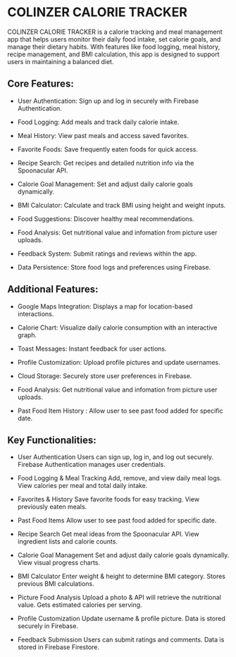 # COLINZER CALORIE TRACKER

COLINZER CALORIE TRACKER is a calorie tracking and meal management app that helps users monitor their daily food intake, set calorie goals, and manage their dietary habits. With features like food logging, meal history, recipe management, and BMI calculation, this app is designed to support users in maintaining a balanced diet.

## Core Features:
- User Authentication: Sign up and log in securely with Firebase Authentication.

- Food Logging: Add meals and track daily calorie intake.

- Meal History: View past meals and access saved favorites.

- Favorite Foods: Save frequently eaten foods for quick access.

- Recipe Search: Get recipes and detailed nutrition info via the Spoonacular API.

- Calorie Goal Management: Set and adjust daily calorie goals dynamically.

- BMI Calculator: Calculate and track BMI using height and weight inputs.

- Food Suggestions: Discover healthy meal recommendations.

- Food Analysis: Get nutritional value and infomation from picture user uploads.

- Feedback System: Submit ratings and reviews within the app.

- Data Persistence: Store food logs and preferences using Firebase.


## Additional Features:
- Google Maps Integration: Displays a map for location-based interactions.

- Calorie Chart: Visualize daily calorie consumption with an interactive graph.

- Toast Messages: Instant feedback for user actions.

- Profile Customization: Upload profile pictures and update usernames.

- Cloud Storage: Securely store user preferences in Firebase.

- Food Analysis: Get nutritional value and infomation from picture user uploads.

- Past Food Item History : Allow user to see past food added for specific date.

## Key Functionalities:
- User Authentication
Users can sign up, log in, and log out securely.
Firebase Authentication manages user credentials.

- Food Logging & Meal Tracking
Add, remove, and view daily meal logs.
View calories per meal and total daily intake.

- Favorites & History
Save favorite foods for easy tracking.
View previously eaten meals.

- Past Food Items
Allow user to see past food added for specific date.

- Recipe Search
Get meal ideas from the Spoonacular API.
View ingredient lists and calorie counts.

- Calorie Goal Management
Set and adjust daily calorie goals dynamically.
View visual progress charts.

- BMI Calculator
Enter weight & height to determine BMI category.
Stores previous BMI calculations.

- Picture Food Analysis
Upload a photo & API will retrieve the nutritional value.
Gets estimated calories per serving.

- Profile Customization
Update username & profile picture.
Data is stored securely in Firebase.

- Feedback Submission
Users can submit ratings and comments.
Data is stored in Firebase Firestore.